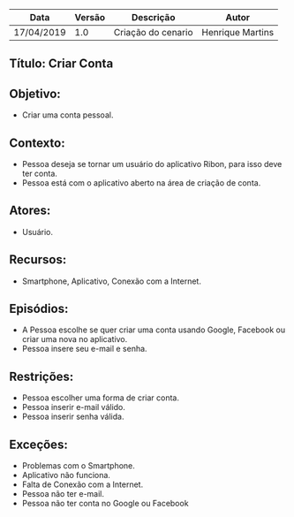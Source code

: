 | Data | Versão | Descrição | Autor |
|---|---|---|---|
| 17/04/2019 | 1.0 | Criação do cenario  | Henrique Martins |

## Título: Criar Conta

## Objetivo:

- Criar uma conta pessoal.

## Contexto:

- Pessoa deseja se tornar um usuário do aplicativo Ribon, para isso deve ter conta.
- Pessoa está com o aplicativo aberto na área de criação de conta.

## Atores:

- Usuário.

## Recursos:

- Smartphone, Aplicativo, Conexão com a Internet.

## Episódios:

- A Pessoa escolhe se quer criar uma conta usando Google, Facebook ou criar uma nova no aplicativo.
- Pessoa insere seu e-mail e senha.

## Restrições:

- Pessoa escolher uma forma de criar conta.
- Pessoa inserir e-mail válido.
- Pessoa inserir senha válida.

## Exceções:

- Problemas com o Smartphone.
- Aplicativo não funciona.
- Falta de Conexão com a Internet.
- Pessoa não ter e-mail.
- Pessoa não ter conta no Google ou Facebook